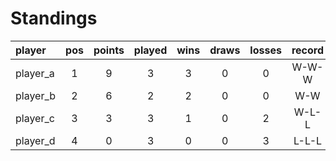 # Standings

| player   | pos | points | played | wins | draws | losses | record |
|:---------|:---:|:------:|:------:|:----:|:-----:|:------:|:------:|
| player_a |  1  |   9    |   3    |  3   |   0   |   0    | W-W-W  |
| player_b |  2  |   6    |   2    |  2   |   0   |   0    |  W-W   |
| player_c |  3  |   3    |   3    |  1   |   0   |   2    | W-L-L  |
| player_d |  4  |   0    |   3    |  0   |   0   |   3    | L-L-L  |




